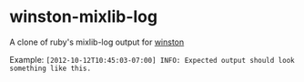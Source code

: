 winston-mixlib-log
==================

A clone of ruby's mixlib-log output for [winston](https://github.com/flatiron/winston)

Example: `[2012-10-12T10:45:03-07:00] INFO: Expected output should look something like this.`


